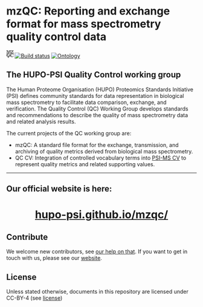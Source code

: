 # mzQC: Reporting and exchange format for mass spectrometry quality control data

<img src="doc/logo/mzQC.png" height="20"> [![Build status](https://github.com/HUPO-PSI/mzQC/workflows/tests/badge.svg)](https://github.com/HUPO-PSI/mzQC/actions?query=workflow:tests) [![Ontology](https://img.shields.io/badge/Ontology-PSI|MS-blueviolet)](https://www.ebi.ac.uk/ols/ontologies/ms/terms?iri=http%3A%2F%2Fpurl.obolibrary.org%2Fobo%2FMS_4000000&lang=en&viewMode=All&siblings=false)

## The HUPO-PSI Quality Control working group

The Human Proteome Organisation (HUPO) Proteomics Standards Initiative (PSI) defines community standards for data representation in biological mass spectrometry to facilitate data comparison, exchange, and verification. The Quality Control (QC) Working Group develops standards and recommendations to describe the quality of mass spectrometry data and related analysis results.

The current projects of the QC working group are:

- mzQC: A standard file format for the exchange, transmission, and archiving of quality metrics derived from biological mass spectrometry.
- QC CV: Integration of controlled vocabulary terms into [PSI-MS CV](https://github.com/HUPO-PSI/psi-ms-CV/) to represent quality metrics and related supporting values.

--------------------------------
## Our official website is here:
<div align="center">
   <h1><a href="https://hupo-psi.github.io/mzqc/"><b>hupo-psi.github.io/mzqc/</b></a></h1>
</div>

## Contribute

We welcome new contributors, see [our help on that](/CONTRIBUTING.md).
If you want to get in touch with us, please see our [website]( https://hupo-psi.github.io/mzqc/ ).

## License
Unless stated otherwise, documents in this repository are licensed under CC-BY-4 (see [license](/LICENSE))
